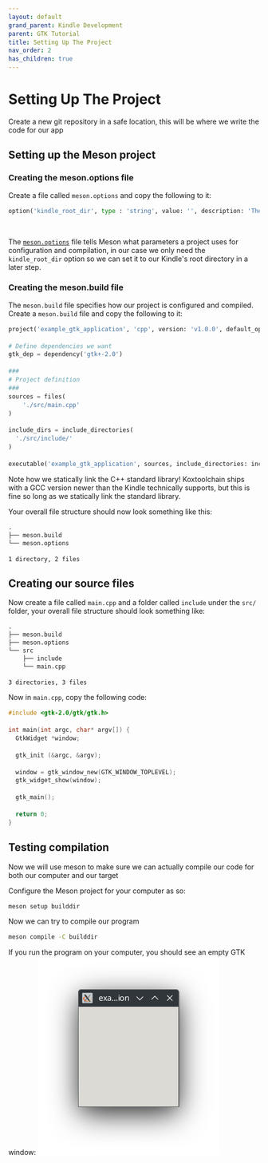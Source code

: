 ```yaml
---
layout: default
grand_parent: Kindle Development
parent: GTK Tutorial
title: Setting Up The Project
nav_order: 2
has_children: true
---
```


# Setting Up The Project
Create a new git repository in a safe location, this will be where we write the code for our app

## Setting up the Meson project
### Creating the meson.options file
Create a file called `meson.options` and copy the following to it:<br/>

```python
option('kindle_root_dir', type : 'string', value: '', description: 'The path to the Kindle\'s mounted rootfs (for linking libraries)')
```
<br/>

The [`meson.options`](https://mesonbuild.com/Build-options.html) file tells Meson what parameters a project uses for configuration and compilation, in our case we only need the `kindle_root_dir` option so we can set it to our Kindle's root directory in a later step.

### Creating the meson.build file
The `meson.build` file specifies how our project is configured and compiled.<br/>
Create a `meson.build` file and copy the following to it:
```python
project('example_gtk_application', 'cpp', version: 'v1.0.0', default_options: ['cpp_std=c++17'], meson_version: '>=1.1')

# Define dependencies we want
gtk_dep = dependency('gtk+-2.0')

###
# Project definition
###
sources = files(
    './src/main.cpp'
)

include_dirs = include_directories(
  './src/include/'
)

executable('example_gtk_application', sources, include_directories: include_dirs, dependencies: [gtk_dep], cpp_args: '-static-libstdc++', link_args: '-static-libstdc++')
```

Note how we statically link the C++ standard library! Koxtoolchain ships with a GCC version newer than the Kindle technically supports, but this is fine so long as we statically link the standard library.

Your overall file structure should now look something like this:
```
.
├── meson.build
└── meson.options

1 directory, 2 files
```

## Creating our source files
Now create a file called `main.cpp` and a folder called `include` under the `src/` folder, your overall file structure should look something like:

```
.
├── meson.build
├── meson.options
└── src
    ├── include
    └── main.cpp

3 directories, 3 files
```

Now in `main.cpp`, copy the following code:
```cpp
#include <gtk-2.0/gtk/gtk.h>

int main(int argc, char* argv[]) {
  GtkWidget *window;
    
  gtk_init (&argc, &argv);
  
  window = gtk_window_new(GTK_WINDOW_TOPLEVEL);
  gtk_widget_show(window);
  
  gtk_main();

  return 0;
}
```

## Testing compilation
Now we will use meson to make sure we can actually compile our code for both our computer and our target

Configure the Meson project for your computer as so:
```sh
meson setup builddir
```

Now we can try to compile our program
```sh
meson compile -C builddir
```

If you run the program on your computer, you should see an empty GTK window:
![](./images/first_window.png)